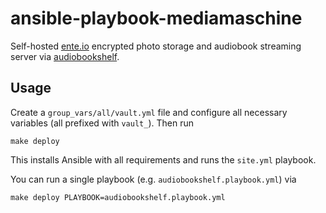 # ansible-playbook-mediamaschine

Self-hosted [ente.io](https://ente.io/) encrypted photo storage and audiobook streaming server via [audiobookshelf](https://github.com/advplyr/audiobookshelf).

## Usage

Create a `group_vars/all/vault.yml` file and configure all necessary variables (all prefixed with `vault_`). Then run

```
make deploy
```

This installs Ansible with all requirements and runs the `site.yml` playbook.

You can run a single playbook (e.g. `audiobookshelf.playbook.yml`) via

```
make deploy PLAYBOOK=audiobookshelf.playbook.yml
```
